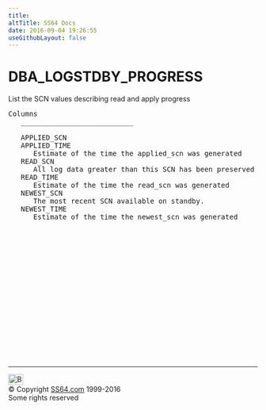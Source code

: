 ```yaml
---
title:
altTitle: SS64 Docs
date: 2016-09-04 19:26:55
useGithubLayout: false
---
```

<!-- #BeginLibraryItem "/Library/head_orad.lbi" --><!-- #EndLibraryItem --><h1>DBA_LOGSTDBY_PROGRESS </h1><p> List the SCN values describing read and apply progress </p> 
 
<pre>Columns
   ___________________________
 
   APPLIED_SCN
   APPLIED_TIME
      Estimate of the time the applied_scn was generated
   READ_SCN
      All log data greater than this SCN has been preserved in the database
   READ_TIME
      Estimate of the time the read_scn was generated
   NEWEST_SCN
      The most recent SCN available on standby.
   NEWEST_TIME
      Estimate of the time the newest_scn was generated

</pre><!-- #BeginLibraryItem "/Library/foot_orad.lbi" --><p>
<!-- oracle-footer -->
<ins class="adsbygoogle" style="display:inline-block;width:300px;height:250px" data-ad-client="ca-pub-6140977852749469" data-ad-slot="4275490898"></ins>
<script>
(adsbygoogle = window.adsbygoogle || []).push({});
</script></p>
<hr>
<div id="bl" class="footer"><a href="DBA_LOGSTDBY_PROGRESS.html#"><img src="../images/top.png" width="30" height="22" alt="Back to the Top"></a></div>
<div id="br" class="footer, tagline">© Copyright <a href="../index.html">SS64.com</a> 1999-2016<br>
Some rights reserved</div>
<!-- #EndLibraryItem -->

